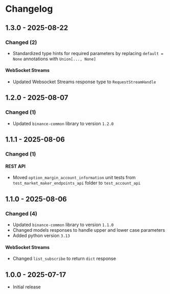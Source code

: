 # Changelog

## 1.3.0 - 2025-08-22

### Changed (2)

- Standardized type hints for required parameters by replacing `default = None` annotations with `Union[..., None]`

#### WebSocket Streams

- Updated Websocket Streams response type to `RequestStreamHandle`

## 1.2.0 - 2025-08-07

### Changed (1)

- Updated `binance-common` library to version `1.2.0`

## 1.1.1 - 2025-08-06

### Changed (1)

#### REST API

- Moved `option_margin_account_information` unit tests from `test_market_maker_endpoints_api` folder to `test_account_api`

## 1.1.0 - 2025-08-06

### Changed (4)

- Updated `binance-common` library to version `1.1.0`
- Changed models responses to handle upper and lower case parameters
- Added python version `3.13`

#### WebSocket Streams

- Changed `list_subscribe` to return `dict` response

## 1.0.0 - 2025-07-17

- Initial release